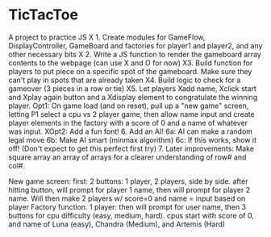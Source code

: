 # TicTacToe
A project to practice JS
X 1. Create modules for GameFlow, DisplayController, GameBoard and factories for player1 and player2, and any other necessary bits
X 2. Write a JS function to render the gameboard array contents to the webpage (can use X and O for now)
X3. Build function for players to put piece on a specific spot of the gameboard. Make sure they can't play in spots that are already taken
X4. Build logic to check for a gameover (3 pieces in a row or tie)
X5. Let players Xadd name, Xclick start and Xplay again button and a Xdisplay element to congratulate the winning player.
Opt1: On game load (and on reset), pull up a "new game" screen, letting P1 select a cpu vs 2 player game, then allow name input and create player elements in the factory with a score of 0 and a name of whatever was input.
XOpt2: Add a fun font!
6. Add an AI!
    6a: AI can make a random legal move
    6b: Make AI smart (minmax algorithm)
    6c: If this works, show it off! (Don't expect to get this perfect first try)
7. Later improvements: Make square array an array of arrays for a clearer understanding of row# and col#.


New game screen:
first: 2 buttons: 1 player, 2 players, side by side. after hitting button, will prompt for 
    player 1 name, then will prompt for player 2 name. Will then make 2 players w/ score=0 and name = input based on player Factory function.
1 player: then will prompt for user name, then 3 buttons for cpu difficulty (easy, medium, hard). cpus start with score of 0, and name of Luna (easy), Chandra (Medium), and Artemis (Hard)